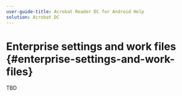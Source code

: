 ```yaml
---
user-guide-title: Acrobat Reader DC for Android Help
solution: Acrobat DC
---
```


# Enterprise settings and work files {#enterprise-settings-and-work-files}

TBD